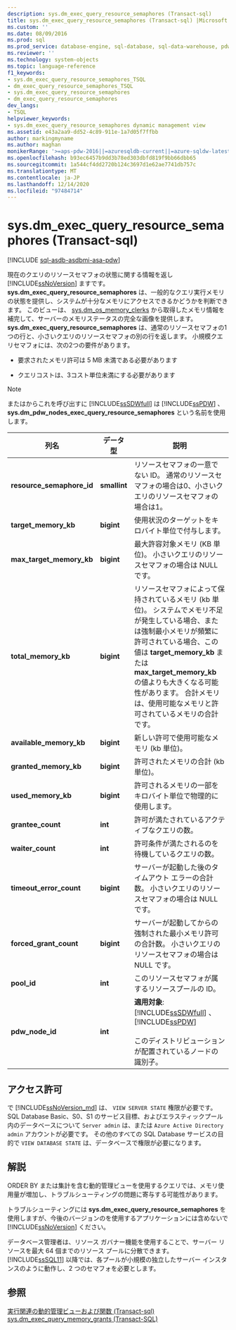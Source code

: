 ```yaml
---
description: sys.dm_exec_query_resource_semaphores (Transact-sql)
title: sys.dm_exec_query_resource_semaphores (Transact-sql) |Microsoft Docs
ms.custom: ''
ms.date: 08/09/2016
ms.prod: sql
ms.prod_service: database-engine, sql-database, sql-data-warehouse, pdw
ms.reviewer: ''
ms.technology: system-objects
ms.topic: language-reference
f1_keywords:
- sys.dm_exec_query_resource_semaphores_TSQL
- dm_exec_query_resource_semaphores_TSQL
- sys.dm_exec_query_resource_semaphores
- dm_exec_query_resource_semaphores
dev_langs:
- TSQL
helpviewer_keywords:
- sys.dm_exec_query_resource_semaphores dynamic management view
ms.assetid: e43a2aa9-dd52-4c89-911e-1a7d05f7ffbb
author: markingmyname
ms.author: maghan
monikerRange: '>=aps-pdw-2016||=azuresqldb-current||=azure-sqldw-latest||>=sql-server-2016||>=sql-server-linux-2017||=azuresqldb-mi-current'
ms.openlocfilehash: b93ec6457b9dd3b78ed303dbfd819f9bb66dbb65
ms.sourcegitcommit: 1a544cf4dd2720b124c3697d1e62ae7741db757c
ms.translationtype: MT
ms.contentlocale: ja-JP
ms.lasthandoff: 12/14/2020
ms.locfileid: "97484714"
---
```

# <a name="sysdm_exec_query_resource_semaphores-transact-sql"></a>sys.dm_exec_query_resource_semaphores (Transact-sql)
[!INCLUDE [sql-asdb-asdbmi-asa-pdw](../../includes/applies-to-version/sql-asdb-asdbmi-asa-pdw.md)]

  現在のクエリのリソースセマフォの状態に関する情報を返し [!INCLUDE[ssNoVersion](../../includes/ssnoversion-md.md)] ますです。 **sys.dm_exec_query_resource_semaphores** は、一般的なクエリ実行メモリの状態を提供し、システムが十分なメモリにアクセスできるかどうかを判断できます。 このビューは、 [sys.dm_os_memory_clerks](../../relational-databases/system-dynamic-management-views/sys-dm-os-memory-clerks-transact-sql.md) から取得したメモリ情報を補完して、サーバーのメモリステータスの完全な画像を提供します。 **sys.dm_exec_query_resource_semaphores** は、通常のリソースセマフォの1つの行と、小さいクエリのリソースセマフォの別の行を返します。 小規模クエリセマフォには、次の2つの要件があります。  
  
-   要求されたメモリ許可は 5 MB 未満である必要があります  
  
-   クエリコストは、3コスト単位未満にする必要があります  
  
> [!NOTE]  
>  またはからこれを呼び出すに [!INCLUDE[ssSDWfull](../../includes/sssdwfull-md.md)] は [!INCLUDE[ssPDW](../../includes/sspdw-md.md)] 、 **sys.dm_pdw_nodes_exec_query_resource_semaphores** という名前を使用します。  
  
|列名|データ型|説明|  
|-----------------|---------------|-----------------|  
|**resource_semaphore_id**|**smallint**|リソースセマフォの一意でない ID。 通常のリソースセマフォの場合は0、小さいクエリのリソースセマフォの場合は1。|  
|**target_memory_kb**|**bigint**|使用状況のターゲットをキロバイト単位で付与します。|  
|**max_target_memory_kb**|**bigint**|最大許容対象メモリ (KB 単位)。 小さいクエリのリソースセマフォの場合は NULL です。|  
|**total_memory_kb**|**bigint**|リソースセマフォによって保持されているメモリ (kb 単位)。 システムでメモリ不足が発生している場合、または強制最小メモリが頻繁に許可されている場合、この値は **target_memory_kb** または **max_target_memory_kb** の値よりも大きくなる可能性があります。 合計メモリは、使用可能なメモリと許可されているメモリの合計です。|  
|**available_memory_kb**|**bigint**|新しい許可で使用可能なメモリ (kb 単位)。|  
|**granted_memory_kb**|**bigint**|許可されたメモリの合計 (kb 単位)。|  
|**used_memory_kb**|**bigint**|許可されるメモリの一部をキロバイト単位で物理的に使用します。|  
|**grantee_count**|**int**|許可が満たされているアクティブなクエリの数。|  
|**waiter_count**|**int**|許可条件が満たされるのを待機しているクエリの数。|  
|**timeout_error_count**|**bigint**|サーバーが起動した後のタイムアウト エラーの合計数。 小さいクエリのリソースセマフォの場合は NULL です。|  
|**forced_grant_count**|**bigint**|サーバーが起動してからの強制された最小メモリ許可の合計数。 小さいクエリのリソースセマフォの場合は NULL です。|  
|**pool_id**|**int**|このリソースセマフォが属するリソースプールの ID。|  
|**pdw_node_id**|**int**|**適用対象**: [!INCLUDE[ssSDWfull](../../includes/sssdwfull-md.md)] 、 [!INCLUDE[ssPDW](../../includes/sspdw-md.md)]<br /><br /> このディストリビューションが配置されているノードの識別子。|  
  
## <a name="permissions"></a>アクセス許可  

で [!INCLUDE[ssNoVersion_md](../../includes/ssnoversion-md.md)] は、 `VIEW SERVER STATE` 権限が必要です。   
SQL Database Basic、S0、S1 のサービス目標、およびエラスティックプール内のデータベースについて `Server admin` は、または `Azure Active Directory admin` アカウントが必要です。 その他のすべての SQL Database サービスの目的で `VIEW DATABASE STATE` は、データベースで権限が必要になります。   
  
## <a name="remarks"></a>解説  
 ORDER BY または集計を含む動的管理ビューを使用するクエリでは、メモリ使用量が増加し、トラブルシューティングの問題に寄与する可能性があります。  
  
 トラブルシューティングには **sys.dm_exec_query_resource_semaphores** を使用しますが、今後のバージョンのを使用するアプリケーションには含めないで [!INCLUDE[ssNoVersion](../../includes/ssnoversion-md.md)] ください。  
  
 データベース管理者は、リソース ガバナー機能を使用することで、サーバー リソースを最大 64 個までのリソース プールに分散できます。 [!INCLUDE[ssSQL11](../../includes/sssql11-md.md)] 以降では、各プールが小規模の独立したサーバー インスタンスのように動作し、2 つのセマフォを必要とします。  
  
## <a name="see-also"></a>参照  
 [実行関連の動的管理ビューおよび関数 &#40;Transact-sql&#41;](../../relational-databases/system-dynamic-management-views/execution-related-dynamic-management-views-and-functions-transact-sql.md)   
 [sys.dm_exec_query_memory_grants &#40;Transact-SQL&#41;](../../relational-databases/system-dynamic-management-views/sys-dm-exec-query-memory-grants-transact-sql.md)  
  
  


